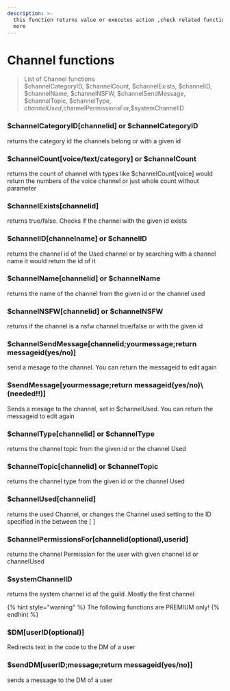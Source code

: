 ```yaml
---
description: >-
  this function returns value or executes action ,check related functions for
  more
---
```


# Channel functions

> List of Channel functions  
> $channelCategoryID, $channelCount, $channelExists, $channelID, $channelName, $channelNSFW, $channelSendMessage, $channelTopic, $channelType, $channelUsed,$channelPermissionsFor,$systemChannelID

### $channelCategoryID\[channelid\] or $channelCategoryID

returns the category id the channels belong or with a given id

### $channelCount\[voice/text/category\] or $channelCount

returns the count of channel with types like $channelCount\[voice\] would return the numbers of the voice channel or just whole count without parameter

### $channelExists\[channelid\]

returns true/false. Checks if the channel with the given id exists

### $channelID\[channelname\] or $channelID

returns the channel id of the Used channel or by searching with a channel name it would return the id of it

### $channelName\[channelid\] or $channelName

returns the name of the channel from the given id or the channel used

### $channelNSFW\[channelid\] or $channelNSFW

returns if the channel is a nsfw channel true/false or with the given id

### $channelSendMessage\[channelid;yourmessage;return messageid\(yes/no\)\] 

send a mesage to the channel. You can return the messageid to edit again

### $sendMessage\[yourmessage;return messageid\(yes/no\)\ \(needed!!\)] 

Sends a mesage to the channel, set in $channelUsed. You can return the messageid to edit again

### $channelType\[channelid\] or $channelType

returns the channel topic from the given id or the channel Used

### $channelTopic\[channelid\] or $channelTopic

returns the channel type from the given id or the channel Used

### $channelUsed\[channelid\]

returns the used Channel, or changes the Channel used setting to the ID specified in the between the \[ \]

### $channelPermissionsFor\[channelid\(optional\),userid\]

returns the channel Permission for the user with given channel id or channelUsed

### $systemChannelID

returns the system channel id of the guild .Mostly the first channel

{% hint style="warning" %}
The following functions are PREMIUM only!
{% endhint %}

### $DM\[userID\(optional)\] 

Redirects text in the code to the DM of a user

### $sendDM\[userID;message;return messageid\(yes/no\)\]

sends a message to the DM of a user


